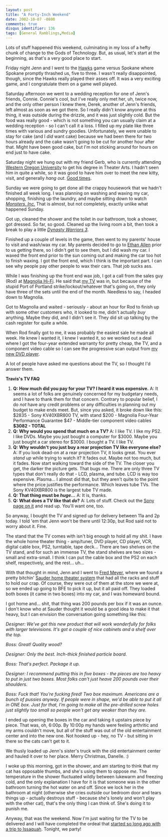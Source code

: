 ```yaml
---
layout: post
title: "A Forty-Inch Weekend"
date: 2002-10-07 -0800
comments: true
disqus_identifier: 136
tags: [General Ramblings,Media]
---
```

Lots of stuff happened this weekend, culminating in my loss of a hefty
chunk of change to the Gods of Technology. But, as usual, let's start at
the beginning, as that's a very good place to start.
 
 Friday night Jenn and I went to the [Hawks](http://www.winterhawks.com)
game versus Spokane where Spokane promptly thrashed us, five to three. I
wasn't really disappointed, though, since the Hawks really played their
asses off. It was a very exciting game, and I congratulate them on a
game well played.
 
 Saturday afternoon we went to a wedding reception for one of Jenn's
friends, Connie. Connie's cool, but I've really only met her, uh, twice
now, and the only other person I knew there, Derek, another of Jenn's
friends, left almost as soon as we got there. So I really didn't know
anyone at this thing, it was outside during the drizzle, and it was just
slightly cold. But the food was really good - which is not something you
can usually claim at a wedding reception - so I can't call it a loss. I
filled up my plate like three times with various and sundry goodies.
Unfortunately, we were unable to stay for cake (and I *did* want cake)
because we had been there for two hours already and the cake wasn't
going to be cut for another hour after that. Might have been good cake,
but I'm not sticking around for hours on end just to have cake.
 
 Saturday night we hung out with my friend Gerb, who is currently
attending [Western Oregon University](http://www.wou.edu/) to get his
degree in Theater Arts. I hadn't seen him in quite a while, so it was
good to have him over to meet the new kitty, visit, and generally *hang
out*. [Good times](http://snltranscripts.jt.org/98/98bdish.phtml).
 
 Sunday we were going to get done all the crappy housework that we
hadn't finished all week long. I was planning on washing and waxing my
car, shopping, finishing up the laundry, and maybe sitting down to watch
[*Monsters,
Inc.*](http://www.amazon.com/exec/obidos/ASIN/B00005JKDR/mhsvortex) That
is almost, but not completely, exactly unlike what happened Sunday.
 
 Got up, cleaned the shower and the toilet in our bathroom, took a
shower, got dressed. So far, so good. Cleaned up the living room a bit,
then took a break to play a little [*Dynasty Warriors
3*](http://www.amazon.com/exec/obidos/ASIN/B00005RL4E/mhsvortex).
 
 Finished up a couple of levels in the game, then went to my parents'
house to visit and wash/wax my car. My parents decided to go to [Ethan
Allen](http://www.ethanallen.com/) prior to us getting there, so I
didn't get to see them, but I did wash my car. I waxed the front end
prior to the sun coming out and making the car too hot to finish waxing.
I got the front end, which I think is the important part. I can see why
people pay other people to wax their cars. That job sucks ass.
 
 While I was finishing up the front end wax job, I got a call from the
sales guy (Rod) at [Magnolia Hi-Fi](http://www.magnoliahifi.com/). He
said that [my
TV](http://www.sonystyle.com/home/item.jsp?itemid=50911&hierc=9685x9800x9801&catid=)
was in, but because of the stupid Port of Portland
strike/lockout/whatever that's going on, they only have three of the
sets until the end of the month. Needless to say, I headed down to
Magnolia.
 
 Got to Magnolia and waited - seriously - about an hour for Rod to
finish up with some other customers who, it looked to me, didn't
actually *buy* anything. Maybe they did, and I didn't see it. They did
sit up talking by the cash register for quite a while.
 
 When Rod finally got to me, it was probably the easiest sale he made
all week. He knew I wanted it, I knew I wanted it, so we worked out a
deal where I got the four-year extended warranty for pretty cheap, the
TV, and a component video cable so I can see the progressive scan output
from [my new DVD player](/archive/2002/09/23/the-art-of-war.aspx).
 
 A lot of people have asked me questions about the TV, so I thought I'd
answer them.
 
**Travis's TV FAQ**

1.  **Q: How much did you pay for your TV? I heard it was expensive.**
     A: It seems a lot of folks are genuinely concerned for my budgetary
    needs, and I have to thank them for that concern. Contrary to
    popular belief, I do *not* have any credit problems or any
    difficulties in planning out my budget to make ends meet. But, since
    you asked, it broke down like this:
     \$2835 - Sony KV40XBR800 TV, with stand
     \$200 - Magnolia Four-Year Performance Guarantee
     \$47 - Middle-tier component video cables
     **\$3082 - TOTAL**
2.  **Q: Why would you spend that much on a TV?**
     A: I like TV. I like my PS2. I like DVDs. Maybe you just bought a
    computer for \$3000. Maybe you just bought a car stereo for \$3000.
    I bought a TV. I like TV.
3.  **Q: Why wouldn't you just buy a rear projection TV like everyone
    else?**
     A: If you look dead-on at a rear projection TV, it looks great. You
    ever *stand up* while trying to watch it? It fades out. Maybe not
    too much, but it fades. Now start walking toward the side of the TV.
    The closer you get, the darker the picture gets. That bugs me. There
    are only three TV types that don't really do that - LCD, plasma, and
    tube. LCD is way too expensive. Plasma... I almost did that, but
    they aren't quite to the point where the price justifies the
    performance. Which leaves tube TVs. The Sony KV40XBR800 is the
    largest tube TV made.
4.  **Q: That thing must be *huge*...**
     A: It is, thanks.
5.  **Q: What does a TV like that *do*?**
     A: Lots of stuff. Check out the [Sony page on
    it](http://www.sonystyle.com/home/item.jsp?itemid=50911&hierc=9685x9800x9801&catid=)
    and read up. You'll want one, too.

So anyway, I bought the TV and signed up for delivery between 11a and 2p
today. I told 'em that Jenn won't be there until 12:30p, but Rod said
not to worry about it. Fine.
 
 The stand that the TV comes with isn't big enough to hold all my shit.
I have the whole home theater thing - amp/tuner, DVD player, CD player,
VCR, digital cable box, PS2, turntable, tape deck... There are two
shelves on the TV stand, and for such an immense TV, the stand shelves
are two sizes - small and extra-small. I think I can put the cable box
and the PS2 on each shelf, respectively, and the rest... uh...
 
 With that thought in mind, Jenn and I went to [Fred
Meyer](http://www.fredmeyer.com), where we found a pretty bitchin'
[Sauder home theater
system](http://www.sauder.com/productpage.asp?ProdNumber=8849-103&From=Entertainment&Sub=Home%5FTheaters)
that had all the racks and stuff to hold our crap. Of course, they were
out of them at the store we were at, so we ended up going to BFE to pick
it up, but it all paid off. They loaded both boxes (it came in two
boxes) into my car, and I was homeward bound.
 
 I got home and... shit, that thing was 200 pounds per box if it was an
ounce. I don't know who at Sauder thought it would be a good idea to
make it that heavy, but I can envision the conversation going something
like this:
 
 *Designer: We've got this new product that will work wonderfully for
folks with larger televisions. It's got a couple of nice cabinets and a
shelf over the top.*
 
 *Boss: Great! Quality wood?*
 
 *Designer: Only the best. Inch-thick finished particle board.*
 
 *Boss: That's perfect. Package it up.*
 
 *Designer: I recommend putting this in five boxes - the pieces are too
heavy to put in just two boxes. Most folks can't just heave 200 pounds
over their shoulders.*
 
 *Boss: Fuck that! You're fucking fired! Two box maximum. Americans are
a bunch of pussies anyway. If people were in shape, we'd be able to put
it all in ONE box. Just for that, I'm going to make all the pre-drilled
screw holes just slightly too small so people won't get any weaker than
they are.*
 
 I ended up opening the boxes in the car and taking it upstairs piece by
piece. That was, oh, 6:00p. By 10:00p my hands were feeling arthritic
and my arms couldn't move, but all of the stuff was out of the old
entertainment center and into the new one. Not hooked up - hey, no TV -
but sitting in there so the cats can't get to it.
 
 We thusly loaded up Jenn's sister's truck with the old entertainment
center and hauled it over to her place. Merry Christmas, Danelle. :)
 
 I woke up this morning, got in the shower, and am starting to think
that my cat has opposable thumbs, and she's using them to oppose *me*.
The temperature in the shower fluctuated wildly between lukewarm and
freezing cold, and the only explanation I have for it is that someone
was in the other bathroom turning the hot water on and off. Since we
lock her in the bathroom at night (otherwise she cries outside our
bedroom door and tears things up - actually destroys stuff - because
she's lonely and won't play with the other cat), that's the only thing I
can think of. She's doing it to punish me.
 
 Anyway, that was the weekend. Now I'm just waiting for the TV to be
delivered and I will have completed the ordeal that [started so long ago
with a trip to
Issaquah](/archive/2002/09/16/warm-thrill-of-confusion.aspx). Tonight,
we party!
